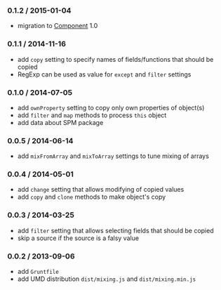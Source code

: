 ### 0.1.2 / 2015-01-04

* migration to [Component](https://github.com/componentjs/component) 1.0

### 0.1.1 / 2014-11-16

* add `copy` setting to specify names of fields/functions that should be copied
* RegExp can be used as value for `except` and `filter` settings

### 0.1.0 / 2014-07-05

* add `ownProperty` setting to copy only own properties of object(s)
* add `filter` and `map` methods to process `this` object
* add data about SPM package

### 0.0.5 / 2014-06-14

* add `mixFromArray` and `mixToArray` settings to tune mixing of arrays

### 0.0.4 / 2014-05-01

* add `change` setting that allows modifying of copied values
* add `copy` and `clone` methods to make object's copy

### 0.0.3 / 2014-03-25

* add `filter` setting that allows selecting fields that should be copied
* skip a source if the source is a falsy value

### 0.0.2 / 2013-09-06

* add `Gruntfile`
* add UMD distribution `dist/mixing.js` and  `dist/mixing.min.js`
